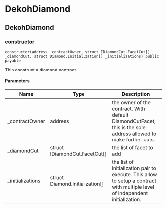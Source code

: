 # DekohDiamond

## DekohDiamond

### constructor

```solidity
constructor(address _contractOwner, struct IDiamondCut.FacetCut[] _diamondCut, struct Diamond.Initialization[] _initializations) public payable
```

This construct a diamond contract

#### Parameters

| Name              | Type                             | Description                                                                                                                   |
| ----------------- | -------------------------------- | ----------------------------------------------------------------------------------------------------------------------------- |
| \_contractOwner   | address                          | the owner of the contract. With default DiamondCutFacet, this is the sole address allowed to make further cuts.               |
| \_diamondCut      | struct IDiamondCut.FacetCut\[]   | the list of facet to add                                                                                                      |
| \_initializations | struct Diamond.Initialization\[] | the list of initialization pair to execute. This allow to setup a contract with multiple level of independent initialization. |
